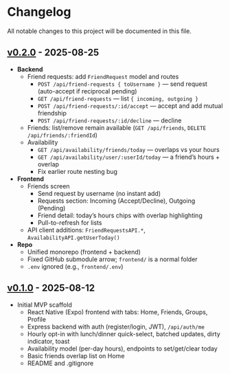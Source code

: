 # Changelog

All notable changes to this project will be documented in this file.

## [v0.2.0] - 2025-08-25

- __Backend__
  - Friend requests: add `FriendRequest` model and routes
    - `POST /api/friend-requests { toUsername }` — send request (auto-accept if reciprocal pending)
    - `GET /api/friend-requests` — list `{ incoming, outgoing }`
    - `POST /api/friend-requests/:id/accept` — accept and add mutual friendship
    - `POST /api/friend-requests/:id/decline` — decline
  - Friends: list/remove remain available (`GET /api/friends`, `DELETE /api/friends/:friendId`)
  - Availability
    - `GET /api/availability/friends/today` — overlaps vs your hours
    - `GET /api/availability/user/:userId/today` — a friend’s hours + overlap
    - Fix earlier route nesting bug
- __Frontend__
  - Friends screen
    - Send request by username (no instant add)
    - Requests section: Incoming (Accept/Decline), Outgoing (Pending)
    - Friend detail: today’s hours chips with overlap highlighting
    - Pull-to-refresh for lists
  - API client additions: `FriendRequestsAPI.*`, `AvailabilityAPI.getUserToday()`
- __Repo__
  - Unified monorepo (frontend + backend)
  - Fixed GitHub submodule arrow; `frontend/` is a normal folder
  - `.env` ignored (e.g., `frontend/.env`)

## [v0.1.0] - 2025-08-12

- Initial MVP scaffold
  - React Native (Expo) frontend with tabs: Home, Friends, Groups, Profile
  - Express backend with auth (register/login, JWT), `/api/auth/me`
  - Hourly opt-in with lunch/dinner quick-select, batched updates, dirty indicator, toast
  - Availability model (per-day hours), endpoints to set/get/clear today
  - Basic friends overlap list on Home
  - README and .gitignore

[Unreleased]: https://github.com/brianchiem/downtodine/compare/main...HEAD
[v0.2.0]: https://github.com/brianchiem/downtodine/releases/tag/v0.2.0
[v0.1.0]: https://github.com/brianchiem/downtodine/releases/tag/v0.1.0

